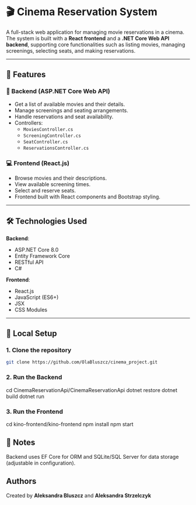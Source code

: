 # 🎬 Cinema Reservation System

A full-stack web application for managing movie reservations in a cinema. The system is built with a **React frontend** and a **.NET Core Web API backend**, supporting core functionalities such as listing movies, managing screenings, selecting seats, and making reservations.

---

## 🚀 Features

### 🎥 Backend (ASP.NET Core Web API)

- Get a list of available movies and their details.
- Manage screenings and seating arrangements.
- Handle reservations and seat availability.
- Controllers:
  - `MoviesController.cs`
  - `ScreeningController.cs`
  - `SeatController.cs`
  - `ReservationsController.cs`

### 💻 Frontend (React.js)

- Browse movies and their descriptions.
- View available screening times.
- Select and reserve seats.
- Frontend built with React components and Bootstrap styling.

---

## 🛠️ Technologies Used

**Backend**:
- ASP.NET Core 8.0
- Entity Framework Core
- RESTful API
- C#

**Frontend**:
- React.js
- JavaScript (ES6+)
- JSX
- CSS Modules

---

## 🧪 Local Setup

### 1. Clone the repository
```bash
git clone https://github.com/OlaBluszcz/cinema_project.git
```

### 2. Run the Backend

cd CinemaReservationApi/CinemaReservationApi
dotnet restore
dotnet build
dotnet run

### 3. Run the Frontend

cd kino-frontend/kino-frontend
npm install
npm start




## 📌 Notes

Backend uses EF Core for ORM and SQLite/SQL Server for data storage (adjustable in configuration).

## Authors

Created by **Aleksandra Bluszcz** and **Aleksandra Strzelczyk**

 

